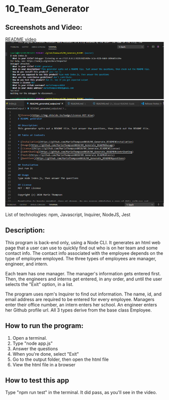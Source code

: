 # 10_Team_Generator

## Screenshots and Video:
[README video](https://drive.google.com/drive/u/0/folders/13egiMmqGDuJ2yzJInyQklgTVYdZ5s4Sz)
![Inputting](https://github.com/MarioThompson0010/09_Generate_README/blob/master/Screenshots/Inputting.PNG)
![Output](https://github.com/MarioThompson0010/09_Generate_README/blob/master/Screenshots/Output.PNG)

List of technologies: npm, Javascript, Inquirer, NodeJS, Jest

## Description:

This program is back-end only, using a Node CLI.  It generates an html web page that a user can use to quickly find out who is on her team and some contact info.  The contact info associated with the employee depends on the type of employee employed.  The three types of employees are manager, engineer, and intern.  

Each team has one manager.  The manager's information gets entered first.  Then, the engineers and interns get entered, in any order, and until the user selects the "Exit" option, in a list.  

The program uses npm's Inquirer to find out information. The name, id, and email address are required to be entered for every employee.  Managers enter their office number, an intern enters her school.  An engineer enters her Github profile url.  All 3 types derive from the base class Employee.

## How to run the program:

1) Open a terminal. 
2) Type "node app.js" 
3) Answer the questions
4) When you're done, select "Exit"
5) Go to the output folder, then open the html file
6) View the html file in a browser

## How to test this app

Type "npm run test" in the terminal.  It did pass, as you'll see in the video.
